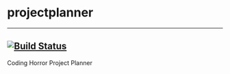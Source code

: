 # projectplanner
---
[![Build Status](https://travis-ci.org/jonasholtkamp/projectplanner.svg?branch=develop)](https://travis-ci.org/jonasholtkamp/projectplanner)
---
Coding Horror Project Planner